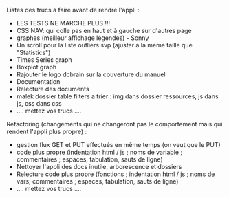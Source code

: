 Listes des trucs à faire avant de rendre l'appli :
- LES TESTS NE MARCHE PLUS !!!
- CSS NAV: qui colle pas en haut et à gauche sur d'autres page
- graphes (meilleur affichage légendes) - Sonny
- Un scroll pour la liste outliers svp (ajuster a la meme taille que "Statistics")
- Times Series graph
- Boxplot graph
- Rajouter le logo dcbrain sur la couverture du manuel
- Documentation
- Relecture des documents
- malek dossier table filters a trier : img dans dossier ressources, js dans js, css dans css
- .... mettez vos trucs ....

Refactoring (changements qui ne changeront pas le comportement mais qui rendent l'appli plus propre) :
- gestion flux GET et PUT effectués en même temps (on veut que le PUT)
- code plus propre (indentation html / js ; noms de variable ; commentaires ; espaces, tabulation, sauts de ligne)
- Nettoyer l'appli des docs inutile, arborescence et dossiers
- Relecture code plus propre (fonctions ; indentation html / js ; noms de vars; commentaires ; espaces, tabulation, sauts de ligne)
- .... mettez vos trucs ....
